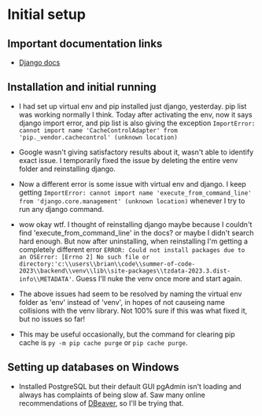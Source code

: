 # Initial setup

## Important documentation links

- [Django docs](https://docs.djangoproject.com/en/4.2/intro/tutorial01/)

## Installation and initial running

- I had set up virtual env and pip installed just django, yesterday. pip list was working normally I think. Today after activating the env, now it says django import error, and pip list is also giving the exception `ImportError: cannot import name 'CacheControlAdapter' from 'pip._vendor.cachecontrol' (unknown location)`

- Google wasn't giving satisfactory results about it, wasn't able to identify exact issue. I temporarily fixed the issue by deleting the entire venv folder and reinstalling django.

- Now a different error is some issue with virtual env and django. I keep getting `ImportError: cannot import name 'execute_from_command_line' from 'django.core.management' (unknown location)` whenever I try to run any django command.

- wow okay wtf. I thought of reinstalling django maybe because I couldn't find 'execute_from_command_line' in the docs? or maybe I didn't search hard enough. But now after uninstalling, when reinstalling I'm getting a completely different error `ERROR: Could not install packages due to an OSError: [Errno 2] No such file or directory:'c:\\users\\brian\\code\\summer-of-code-2023\\backend\\venv\\lib\\site-packages\\tzdata-2023.3.dist-info\\METADATA'`. Guess I'll nuke the venv once more and start again.

- The above issues had seem to be resolved by naming the virtual env folder as 'env' instead of 'venv', in hopes of not causeing name collisions with the venv library. Not 100% sure if this was what fixed it, but no issues so far!

- This may be useful occasionally, but the command for clearing pip cache is `py -m pip cache purge` or `pip cache purge`.

## Setting up databases on Windows

- Installed PostgreSQL but their default GUI pgAdmin isn't loading and always has complaints of being slow af. Saw many online recommendations of [DBeaver](https://dbeaver.io/), so I'll be trying that.
